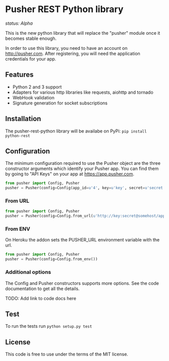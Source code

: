 Pusher REST Python library
==========================

*status: Alpha*

This is the new python library that will replace the "pusher" module once it
becomes stable enough.

In order to use this library, you need to have an account on
http://pusher.com. After registering, you will need the application
credentials for your app.

Features
--------

* Python 2 and 3 support
* Adapters for various http libraries like requests, aiohttp and tornado
* WebHook validation
* Signature generation for socket subscriptions

Installation
------------

The pusher-rest-python library will be availabe on PyPi:
`pip install python-rest`

Configuration
-------------

The minimum configuration required to use the Pusher object are the three
constructor arguments which identify your Pusher app. You can find them by
going to "API Keys" on your app at https://app.pusher.com.

```python
from pusher import Config, Pusher
pusher = Pusher(config=Config(app_id=u'4', key=u'key', secret=u'secret'))
```

### From URL

```python
from pusher import Config, Pusher
pusher = Pusher(config=Config.from_url(u'http://key:secret@somehost/apps/4'))
```

### From ENV

On Heroku the addon sets the PUSHER_URL environment variable with the url.

```python
from pusher import Config, Pusher
pusher = Pusher(config=Config.from_env())
```

### Additional options

The Config and Pusher constructors supports more options. See the code
documentation to get all the details.

TODO: Add link to code docs here

Test
----

To run the tests run `python setup.py test`

License
-------

This code is free to use under the terms of the MIT license.

